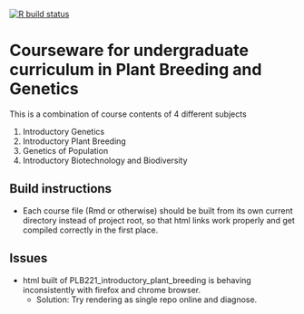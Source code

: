   <!-- badges: start -->
  [![R build status](https://github.com/DeependraD/courseware_plbgen/workflows/R-CMD-check/badge.svg)](https://github.com/DeependraD/courseware_plbgen/actions)
  <!-- badges: end -->

# Courseware for undergraduate curriculum in Plant Breeding and Genetics

This is a combination of course contents of 4 different subjects

1. Introductory Genetics
2. Introductory Plant Breeding
3. Genetics of Population
4. Introductory Biotechnology and Biodiversity

## Build instructions

- Each course file (Rmd or otherwise) should be built from its own current directory instead of project root, so that html links work properly and get compiled correctly in the first place.

## Issues

- html built of PLB221_introductory_plant_breeding is behaving inconsistently with firefox and chrome browser.
  - Solution: Try rendering as single repo online and diagnose.